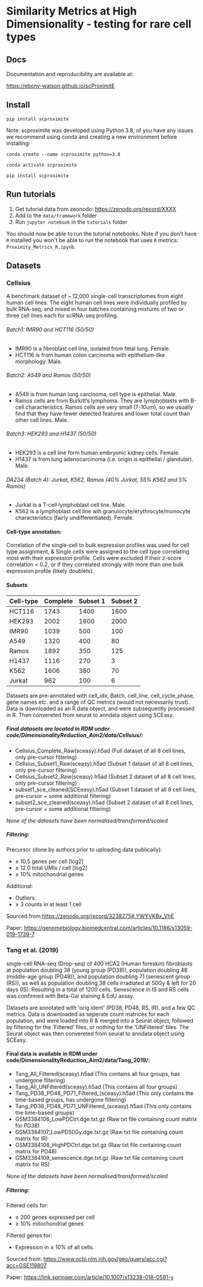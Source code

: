 # Similarity Metrics at High Dimensionality - testing for rare cell types

## Docs
Documentation and reproducibility are available at:

https://ebony-watson.github.io/scProximitE

## Install
```
pip install scproximite
```

Note: scproximite was developed using Python 3.8, of you have any issues we recommend using conda and creating a new
environment before installing:
```
conda create --name scproximite python=3.8
```
```
conda activate scproximite
```
```
pip install scproximite
```

## Run tutorials

1. Get tutorial data from zeonodo: https://zenodo.org/record/XXXX
2. Add to the `data/framework` folder
3. Run `jupyter notebook` in the `tutorials` folder

You should now be able to run the tutorial notebooks. Note if you don't have `R` installed you won't be able to 
run the notebook that uses `R` metrics: `Proximity_Metrics_R.ipynb`.

## Datasets

###  Cellsius
A benchmark dataset of ~ 12,000 single-cell transcriptomes from eight human cell lines. The eight human cell lines were individually profiled by bulk RNA-seq, and mixed in four batches containing mixtures of two or three cell lines each for scRNA-seq profiling.

###### Batch1: IMR90 and HCT116 (50/50)
- IMR90 is a fibroblast cell line, isolated from fetal lung. Female.
- HCT116 is from human colon carcinoma with epithelium-like morphology. Male.

###### Batch2: A549 and Ramos (50/50)
- A549 is from human lung carcinoma, cell type is epithelial. Male.
- Ramos cells are from Burkitt’s lymphoma. They are lymphoblasts with B-cell characteristics. Ramos cells are very small (7-10um), so we usually find that they have fewer detected features and lower total count than other cell lines. Male.
 
###### Batch3: HEK293 and H1437 (50/50)
- HEK293 is a cell line form human embryonic kidney cells. Female.
- H1437 is from lung adenocarcinoma (i.e. origin is epithelial / glandular). Male.

###### DA234 (Batch 4): Jurkat, K562, Ramos (40% Jurkat, 55% K562 and 5% Ramos)
- Jurkat is a T-cell lymphoblast cell line. Male.
- K562 is a lymphoblast cell line wih granulocyte/erythrocyte/monocyte characteristics (fairly undifferentiated). Female.

#### Cell-type annotation:
Correlation of the single-cell to bulk expression profiles was used for cell type assignment, & Single cells were assigned to the cell type correlating most with their expression profile. Cells were excluded if their z-score correlation < 0.2, or if they correlated strongly with more than one bulk expression profile (likely doublets).

#### Subsets

| Cell-type  | Complete| Subset 1 | Subset 2|
| ------------- | ------------- | ------------- | ------------- |
| HCT116  | 1743  | 1400  | 1600  |
| HEK293  | 2002  | 1600  | 2000  |
| IMR90  | 1039  | 500  | 100 |
| A549  | 1320  | 400  | 80  |
| Ramos  | 1892  | 350  | 125  |
| H1437  | 1116  | 270  | 3  |
| K562  | 1606  | 380  | 70  |
| Jurkat  | 962  | 100  | 6  |

Datasets are pre-annotated with cell_idx, Batch, cell_line, cell_cycle_phase, gene names etc. and a range of QC metrics (would not necessarily trust).
Data is downloaded as an R data object, and were subsequently processed in R. Then convereted from seurat to anndata object using SCEasy.

##### Final datasets are located in RDM under code/DimensionalityReduction_Aim2/data/Cellsius/:
- Cellsius_Complete_Raw(sceasy).h5ad (Full dataset of all 8 cell lines, only pre-cursor filtering)
- Cellsius_Subset1_Raw(sceasy).h5ad (Subset 1 dataset of all 8 cell lines, only pre-cursor filtering)
- Cellsius_Subset2_Raw(sceasy).h5ad (Subset 2 dataset of all 8 cell lines, only pre-cursor filtering)
- subset1_sce_cleaned(SCEeasy).h5ad (Subset 1 dataset of all 8 cell lines, pre-cursor + some additional filtering)
- subset2_sce_cleaned(sceasy).h5ad (Subset 2 dataset of all 8 cell lines, pre-cursor + some additional filtering)

*None of the datasets have been normalised/transformed/scaled*

##### Filtering:
Precursor (done by authors prior to uploading data publically):
- ≥ 10.5 genes per cell [log2]
- ≥ 12.0 total UMIs / cell [log2]
- ≥ 10% mitochondrial genes

Additional:
- Outliers
- ≥ 3 counts in at least 1 cell

Sourced from:https://zenodo.org/record/3238275#.YWYVKBx_VhE

Paper: https://genomebiology.biomedcentral.com/articles/10.1186/s13059-019-1739-7 

###  Tang et al. (2019)

single-cell RNA-seq (Drop-seq) of 400 HCA2 (Human foreskin) fibroblasts at population doubling 38 (young group (PD38)), population doubling 48 (middle-age group (PD48)), and population doubling 71 (senescent group (RS)), as well as population doubling 38 cells irradiated at 50Gy & left for 20 days (IS). Resulting in a total of 1200 cells. Senescence in IS and RS cells was confirmed with Beta-Gal staining & EdU assay.

Datasets are annotated with 'orig.ident' (PD38, PD48, RS, IR), and a few QC metrics.
Data is downloaded as seperate count matrices for each population, and were loaded into R & merged into a Seurat object, followed by filtering for the 'Filtered' files, or nothing for the 'UNFiltered' files. The Seurat object was then convereted from seurat to anndata object using SCEasy.

#### Final data is available in RDM under code/DimensionalityReduction_Aim2/data/Tang_2019/:
- Tang_All_Filtered(sceasy).h5ad (This contains all four groups, has undergone filtering)
- Tang_All_UNFiltered(sceasy).h5ad (This contains all four groups)
- Tang_PD38_PD48_PD71_Filtered_(sceasy).h5ad (This only contains the time-based groups, has undergone filtering)
- Tang_PD38_PD48_PD71_UNFiltered_(sceasy).h5ad (This only contains the time-based groups)
- GSM3384106_LowPDCtrl.dge.txt.gz (Raw txt file containing count matrix for PD38)
- GSM3384107_LowPD50Gy.dge.txt.gz (Raw txt file containing count matrix for IR)
- GSM3384108_HighPDCtrl.dge.txt.gz (Raw txt file containing count matrix for PD48)
- GSM3384109_senescence.dge.txt.gz (Raw txt file containing count matrix for RS)

*None of the datasets have been normalised/transformed/scaled*

##### Filtering:
Filtered cells for:
- ≥ 200 genes expressed per cell
- ≥ 10% mitochondrial genes

Filtered genes for:
- Expression in ≥ 10% of all cells.


Sourced from: https://www.ncbi.nlm.nih.gov/geo/query/acc.cgi?acc=GSE119807 

Paper: https://link.springer.com/article/10.1007/s13238-018-0591-y 
